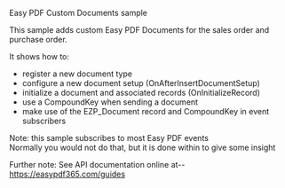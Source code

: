 Easy PDF Custom Documents sample

This sample adds custom Easy PDF Documents for the sales order and purchase order.

It shows how to:
- register a new document type
- configure a new document setup (OnAfterInsertDocumentSetup)
- initialize a document and associated records (OnInitializeRecord)
- use a CompoundKey when sending a document
- make use of the EZP_Document record and CompoundKey in event subscribers

Note: this sample subscribes to most Easy PDF events  
Normally you would not do that, but it is done within to give some insight

Further note:
See API documentation online at--
https://easypdf365.com/guides

